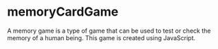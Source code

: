 # memoryCardGame
A memory game is a type of game that can be used to test or check the memory of a human being. This game is created using JavaScript.
